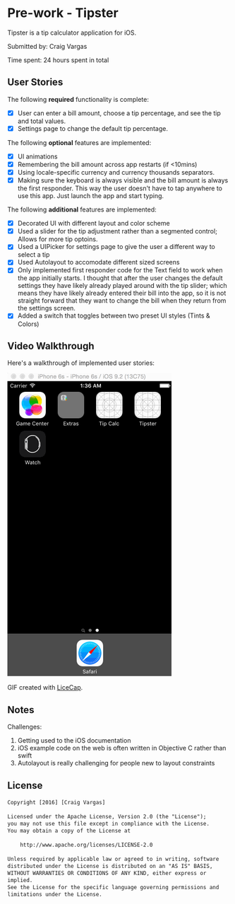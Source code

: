 # Pre-work - Tipster

Tipster is a tip calculator application for iOS.

Submitted by: Craig Vargas

Time spent: 24 hours spent in total

## User Stories

The following **required** functionality is complete:

* [X] User can enter a bill amount, choose a tip percentage, and see the tip and total values.
* [X] Settings page to change the default tip percentage.

The following **optional** features are implemented:
* [X] UI animations
* [X] Remembering the bill amount across app restarts (if <10mins)
* [X] Using locale-specific currency and currency thousands separators.
* [X] Making sure the keyboard is always visible and the bill amount is always the first responder. This way the user doesn't have to tap anywhere to use this app. Just launch the app and start typing.

The following **additional** features are implemented:

* [X] Decorated UI with different layout and color scheme
* [X] Used a slider for the tip adjustment rather than a segmented control; Allows for more tip optoins.
* [X] Used a UIPicker for settings page to give the user a different way to select a tip
* [X] Used Autolayout to accomodate different sized screens
* [X] Only implemented first responder code for the Text field to work when the app initially starts. I thought that after the user changes the default settings they have likely already played around with the tip slider; which means they have likely already entered their bill into the app, so it is not straight forward that they want to change the bill when they return from the settings screen. 
* [X] Added a switch that toggles between two preset UI styles (Tints & Colors)

## Video Walkthrough 

Here's a walkthrough of implemented user stories:

<img src='https://github.com/craigvargas/Tip-Calculator-iOS-Codepath/blob/master/Tipster_Walkthrough_2.gif' title='Video Walkthrough' width='' alt='Video Walkthrough' />

GIF created with [LiceCap](http://www.cockos.com/licecap/).

## Notes

Challenges:
1. Getting used to the iOS documentation
2. iOS example code on the web is often written in Objective C rather than swift
3. Autolayout is really challenging for people new to layout constraints

## License

    Copyright [2016] [Craig Vargas]

    Licensed under the Apache License, Version 2.0 (the "License");
    you may not use this file except in compliance with the License.
    You may obtain a copy of the License at

        http://www.apache.org/licenses/LICENSE-2.0

    Unless required by applicable law or agreed to in writing, software
    distributed under the License is distributed on an "AS IS" BASIS,
    WITHOUT WARRANTIES OR CONDITIONS OF ANY KIND, either express or implied.
    See the License for the specific language governing permissions and
    limitations under the License.
